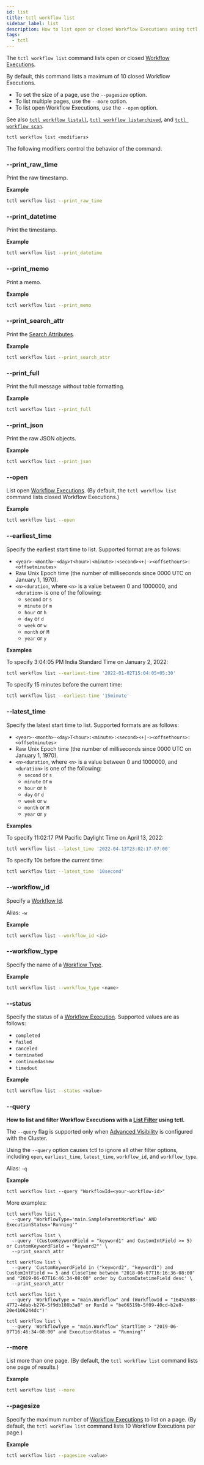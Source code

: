 ```yaml
---
id: list
title: tctl workflow list
sidebar_label: list
description: How to list open or closed Workflow Executions using tctl.
tags:
  - tctl
---
```


The `tctl workflow list` command lists open or closed [Workflow Executions](/concepts/what-is-a-workflow-execution).

By default, this command lists a maximum of 10 closed Workflow Executions.

- To set the size of a page, use the `--pagesize` option.
- To list multiple pages, use the `--more` option.
- To list open Workflow Executions, use the `--open` option.

See also [`tctl workflow listall`](/tctl-v1/workflow/listall), [`tctl workflow listarchived`](/tctl-v1/workflow/listarchived), and [`tctl workflow scan`](/tctl-v1/workflow/scan).

`tctl workflow list <modifiers>`

The following modifiers control the behavior of the command.

### --print_raw_time

Print the raw timestamp.

**Example**

```bash
tctl workflow list --print_raw_time
```

### --print_datetime

Print the timestamp.

**Example**

```bash
tctl workflow list --print_datetime
```

### --print_memo

Print a memo.

**Example**

```bash
tctl workflow list --print_memo
```

### --print_search_attr

Print the [Search Attributes](/concepts/what-is-a-search-attribute).

**Example**

```bash
tctl workflow list --print_search_attr
```

### --print_full

Print the full message without table formatting.

**Example**

```bash
tctl workflow list --print_full
```

### --print_json

Print the raw JSON objects.

**Example**

```bash
tctl workflow list --print_json
```

### --open

List open [Workflow Executions](/concepts/what-is-a-workflow-execution).
(By default, the `tctl workflow list` command lists closed Workflow Executions.)

**Example**

```bash
tctl workflow list --open
```

### --earliest_time

Specify the earliest start time to list.
Supported format are as follows:

- `<year>-<month>-<day>T<hour>:<minute>:<second><+|-><offsethours>:<offsetminutes>`
- Raw Unix Epoch time (the number of milliseconds since 0000 UTC on January 1, 1970).
- `<n><duration`, where `<n>` is a value between 0 and 1000000, and `<duration>` is one of the following:
  - `second` or `s`
  - `minute` or `m`
  - `hour` or `h`
  - `day` or `d`
  - `week` or `w`
  - `month` or `M`
  - `year` or `y`

**Examples**

To specify 3:04:05 PM India Standard Time on January 2, 2022:

```bash
tctl workflow list --earliest-time '2022-01-02T15:04:05+05:30'
```

To specify 15 minutes before the current time:

```bash
tctl workflow list --earliest-time '15minute'
```

### --latest_time

Specify the latest start time to list.
Supported formats are as follows:

- `<year>-<month>-<day>T<hour>:<minute>:<second><+|-><offsethours>:<offsetminutes>`
- Raw Unix Epoch time (the number of milliseconds since 0000 UTC on January 1, 1970).
- `<n><duration`, where `<n>` is a value between 0 and 1000000, and `<duration>` is one of the following:
  - `second` or `s`
  - `minute` or `m`
  - `hour` or `h`
  - `day` or `d`
  - `week` or `w`
  - `month` or `M`
  - `year` or `y`

**Examples**

To specify 11:02:17 PM Pacific Daylight Time on April 13, 2022:

```bash
tctl workflow list --latest_time '2022-04-13T23:02:17-07:00'
```

To specify 10s before the current time:

```bash
tctl workflow list --latest_time '10second'
```

### --workflow_id

Specify a [Workflow Id](/concepts/what-is-a-workflow-id).

Alias: `-w`

**Example**

```bash
tctl workflow list --workflow_id <id>
```

### --workflow_type

Specify the name of a [Workflow Type](/concepts/what-is-a-workflow-type).

**Example**

```bash
tctl workflow list --workflow_type <name>
```

### --status

Specify the status of a [Workflow Execution](/concepts/what-is-a-workflow-execution).
Supported values are as follows:

- `completed`
- `failed`
- `canceled`
- `terminated`
- `continuedasnew`
- `timedout`

**Example**

```bash
tctl workflow list --status <value>
```

### --query

**How to list and filter Workflow Executions with a [List Filter](/concepts/what-is-a-list-filter) using tctl.**

The `--query` flag is supported only when [Advanced Visibility](/concepts/what-is-advanced-visibility) is configured with the Cluster.

Using the `--query` option causes tctl to ignore all other filter options, including `open`, `earliest_time`, `latest_time`, `workflow_id`, and `workflow_type`.

Alias: `-q`

**Example**

```bashbash
tctl workflow list --query "WorkflowId=<your-workflow-id>"
```

More examples:

```bashbash
tctl workflow list \
  --query "WorkflowType='main.SampleParentWorkflow' AND ExecutionStatus='Running'"
```

```bashbash
tctl workflow list \
  --query '(CustomKeywordField = "keyword1" and CustomIntField >= 5) or CustomKeywordField = "keyword2"' \
  --print_search_attr
```

```bashbash
tctl workflow list \
  --query 'CustomKeywordField in ("keyword2", "keyword1") and CustomIntField >= 5 and CloseTime between "2018-06-07T16:16:36-08:00" and "2019-06-07T16:46:34-08:00" order by CustomDatetimeField desc' \
  --print_search_attr
```

```bashbash
tctl workflow list \
  --query 'WorkflowType = "main.Workflow" and (WorkflowId = "1645a588-4772-4dab-b276-5f9db108b3a8" or RunId = "be66519b-5f09-40cd-b2e8-20e4106244dc")'
```

```bashbash
tctl workflow list \
  --query 'WorkflowType = "main.Workflow" StartTime > "2019-06-07T16:46:34-08:00" and ExecutionStatus = "Running"'
```

### --more

List more than one page.
(By default, the `tctl workflow list` command lists one page of results.)

**Example**

```bash
tctl workflow list --more
```

### --pagesize

Specify the maximum number of [Workflow Executions](/concepts/what-is-a-workflow-execution) to list on a page.
(By default, the `tctl workflow list` command lists 10 Workflow Executions per page.)

**Example**

```bash
tctl workflow list --pagesize <value>
```
